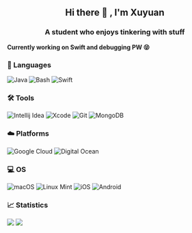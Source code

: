 <h2 align="center">Hi there 👋 , I'm Xuyuan</h2>
<h3 align="center">A student who enjoys tinkering with stuff</h3>

<b>Currently working on Swift and debugging PW 😝</b>

### 💬  Languages

![Java](https://img.shields.io/badge/Java-E87D25?style=for-the-badge&logo=java&logoColor=white)
![Bash](https://img.shields.io/badge/Bash-4FA54B?style=for-the-badge&logo=gnubash&logoColor=white)
![Swift](https://img.shields.io/badge/Swift-FA7343?style=for-the-badge&logo=swift&logoColor=white)


### 🛠  Tools

![Intellij Idea](https://img.shields.io/badge/intellij_idea-ED3E51?style=for-the-badge&logo=intellijidea)
![Xcode](https://img.shields.io/badge/Xcode-1575F9?style=for-the-badge&logo=Xcode&logoColor=white)
![Git](https://img.shields.io/badge/Git-F05032?style=for-the-badge&logo=git&logoColor=white)
![MongoDB](https://img.shields.io/badge/MongoDB-3EA145?style=for-the-badge&logo=mongodb&logoColor=white)
<!-- ![SocketIO](https://img.shields.io/badge/SocketIO-87C23C?style=for-the-badge&logo=socketdotio&logoColor=white) -->

### ☁️  Platforms

![Google Cloud](https://img.shields.io/badge/Google_Cloud-D94830?style=for-the-badge&logo=googlecloud&logoColor=white)
![Digital Ocean](https://img.shields.io/badge/DigitalOcean-1777F9?style=for-the-badge&logo=digitalocean&logoColor=white)

### 💻  OS

![macOS](https://img.shields.io/badge/macOS-3194F1?style=for-the-badge&logo=apple&logoColor=white)
![Linux Mint](https://img.shields.io/badge/Linux_Mint-87CF3E?style=for-the-badge&logo=linux-mint&logoColor=white)
![iOS](https://img.shields.io/badge/iOS-000000?style=for-the-badge&logo=ios&logoColor=white)
![Android](https://img.shields.io/badge/Android-3DDC84?style=for-the-badge&logo=android&logoColor=white)


### 📈  Statistics

<p align="left">
  <img src="https://github-readme-stats.vercel.app/api?username=txuyuan&show_icons=true&locale=en&count_private=true&bg_color=0e1116&text_color=fdfdfd&icon_color=fbd25e&title_color=eb9930&hide_border=true">
  <img src="https://github-readme-streak-stats.herokuapp.com?user=txuyuan&theme=great-gatsby&hide_border=true&background=0e1116">
</p>
